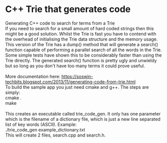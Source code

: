 # C++ Trie that generates code<br>
Generating C++ code to search for terms from a Trie<br>
If you need to search for a small amount of hard coded strings then this might be a good solution. Whilst the Trie is fast you have to contend with the overhead of initialising the Trie data structure and the memory usage. This version of the Trie has a dump() method that will generate a search() function capable of performing a parallel search of all the words in the Trie. Some simple tests have shown this to be considerably faster than using the Trie directly. The generated search() function is pretty ugly and unwieldy but so long as you don't have too many terms it could prove useful.
<br><br>
More documentation here: https://soswin-techbits.blogspot.com/2013/11/generating-code-from-trie.html<br>
To build the sample app you just need cmake and g++. The steps are simply:<br>
cmake .<br>
make<br>
<br>
This creates an executable called trie_code_gen. It only has one parameter which is the filename of a dictionary file, which is just a new line separated list of key words (ASCII). Example:<br>
./trie_code_gen example_dictionary.txt<br>
This will create 2 files, search.cpp and search.h.<br>
